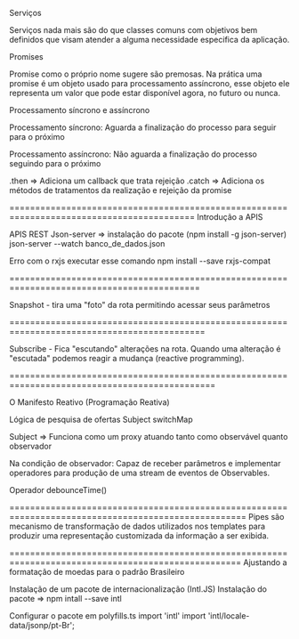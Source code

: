 Serviços 

Serviços nada mais são do que classes comuns com objetivos bem definidos que visam atender a alguma necessidade especifica da aplicação.

Promises

Promise como o próprio nome sugere são premosas. Na prática uma promise é um objeto usado para processamento assíncrono, esse objeto ele representa um valor que pode estar disponível agora, no futuro ou nunca.

Processamento síncrono e assíncrono

Processamento síncrono: Aguarda a finalização do processo para seguir para o próximo


Processamento assíncrono: Não aguarda a finalização do processo seguindo para o próximo

.then => Adiciona um callback que trata rejeição
.catch => Adiciona os métodos de tratamentos da realização e rejeição da promise

==========================================================================================
Introdução a APIS

APIS REST
Json-server => instalação do pacote (npm install -g json-server)
json-server --watch banco_de_dados.json

Erro com o rxjs executar esse comando 
npm install --save rxjs-compat 

===========================================================================================

Snapshot - tira uma "foto" da rota permitindo acessar seus parâmetros

============================================================================================

Subscribe - Fica "escutando" alterações na rota. Quando uma alteração é "escutada" podemos reagir a mudança (reactive programming). 

==============================================================================================

O Manifesto Reativo (Programação Reativa)

Lógica de pesquisa de ofertas Subject switchMap

Subject => Funciona como um proxy atuando tanto como observável quanto observador

Na condição de observador: Capaz de receber parâmetros e implementar operadores para produção de uma stream de eventos de Observables.

Operador debounceTime() 

====================================================================================================
Pipes são mecanismo de transformação de dados utilizados nos templates para produzir uma representação customizada da informação a ser exibida.

===================================================================================================
Ajustando a formatação de moedas para o padrão Brasileiro

Instalação de um pacote de internacionalização (Intl.JS)
Instalação do pacote => npm intall --save intl

Configurar o pacote em polyfills.ts
import 'intl'
import 'intl/locale-data/jsonp/pt-Br';


